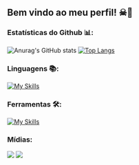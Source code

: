## Bem vindo ao meu perfil! ☠🦇

### Estatísticas do Github 📊:
![Anurag's GitHub stats](https://github-readme-stats.vercel.app/api?username=KesleyMelchior&show_icons=true&theme=dark)      [![Top Langs](https://github-readme-stats.vercel.app/api/top-langs/?username=KesleyMelchior&layout=compact&theme=dark)](https://github.com/anuraghazra/github-readme-stats)

### Linguagens 📚:
  [![My Skills](https://skillicons.dev/icons?i=html,css,js,nodejs,react,mysql)](https://skillicons.dev)
       
### Ferramentas 🛠️:
[![My Skills](https://skillicons.dev/icons?i=github,git,vscode,bootstrap,ps)](https://skillicons.dev)

### Mídias:
<div> 
  <a href="https://instagram.com/kesley.melchior?igshid=ZDdkNTZiNTM=" target="_blank"><img src="https://img.shields.io/badge/-Instagram-%23E4405F?style=for-the-badge&logo=instagram&logoColor=white" target="_blank"></a>
 <a href="https://www.linkedin.com/mwlite/in/rafael-amorim-95590a252" target="_blank"><img src="https://img.shields.io/badge/-LinkedIn-%230077B5?style=for-the-badge&logo=linkedin&logoColor=white" target="_blank"></a>  
</div>
